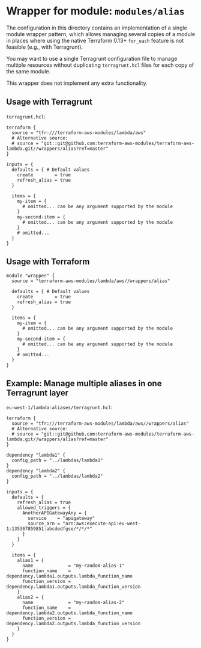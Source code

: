 # Wrapper for module: `modules/alias`

The configuration in this directory contains an implementation of a single module wrapper pattern, which allows managing several copies of a module in places where using the native Terraform 0.13+ `for_each` feature is not feasible (e.g., with Terragrunt).

You may want to use a single Terragrunt configuration file to manage multiple resources without duplicating `terragrunt.hcl` files for each copy of the same module.

This wrapper does not implement any extra functionality.

## Usage with Terragrunt

`terragrunt.hcl`:

```hcl
terraform {
  source = "tfr:///terraform-aws-modules/lambda/aws"
  # Alternative source:
  # source = "git::git@github.com:terraform-aws-modules/terraform-aws-lambda.git//wrappers/alias?ref=master"
}

inputs = {
  defaults = { # Default values
    create        = true
    refresh_alias = true
  }

  items = {
    my-item = {
      # omitted... can be any argument supported by the module
    }
    my-second-item = {
      # omitted... can be any argument supported by the module
    }
    # omitted...
  }
}
```

## Usage with Terraform

```hcl
module "wrapper" {
  source = "terraform-aws-modules/lambda/aws//wrappers/alias"

  defaults = { # Default values
    create        = true
    refresh_alias = true
  }

  items = {
    my-item = {
      # omitted... can be any argument supported by the module
    }
    my-second-item = {
      # omitted... can be any argument supported by the module
    }
    # omitted...
  }
}
```

## Example: Manage multiple aliases in one Terragrunt layer

`eu-west-1/lambda-aliases/terragrunt.hcl`:

```hcl
terraform {
  source = "tfr:///terraform-aws-modules/lambda/aws//wrappers/alias"
  # Alternative source:
  # source = "git::git@github.com:terraform-aws-modules/terraform-aws-lambda.git//wrappers/alias?ref=master"
}

dependency "lambda1" {
  config_path = "../lambdas/lambda1"
}
dependency "lambda2" {
  config_path = "../lambdas/lambda2"
}

inputs = {
  defaults = {
    refresh_alias = true
    allowed_triggers = {
      AnotherAPIGatewayAny = {
        service    = "apigateway"
        source_arn = "arn:aws:execute-api:eu-west-1:135367859851:abcdedfgse/*/*/*"
      }
    }
  }

  items = {
    alias1 = {
      name             = "my-random-alias-1"
      function_name    = dependency.lambda1.outputs.lambda_function_name
      function_version = dependency.lambda1.outputs.lambda_function_version
    }
    alias2 = {
      name             = "my-random-alias-2"
      function_name    = dependency.lambda2.outputs.lambda_function_name
      function_version = dependency.lambda2.outputs.lambda_function_version
    }
  }
}
```
